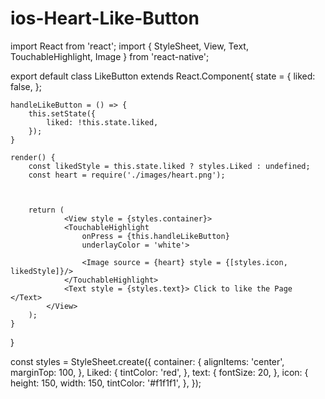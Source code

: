 # ios-Heart-Like-Button
import React from 'react';
import { StyleSheet, View, Text, TouchableHighlight, Image } from 'react-native';

export default class LikeButton extends React.Component{
	state = {
			liked: false,
		};

	handleLikeButton = () => {
		this.setState({
			liked: !this.state.liked,
		});
	}

	render() {
		const likedStyle = this.state.liked ? styles.Liked : undefined;
		const heart = require('./images/heart.png');

		

		return (
				<View style = {styles.container}>
				<TouchableHighlight
					onPress = {this.handleLikeButton}
					underlayColor = 'white'>

					<Image source = {heart} style = {[styles.icon, likedStyle]}/>
				</TouchableHighlight>
				<Text style = {styles.text}> Click to like the Page </Text>
			</View>
		);
	}
}



const styles = StyleSheet.create({
	container: {
		alignItems: 'center',
		marginTop: 100,
	},
	Liked: {
		tintColor: 'red',
	},
	text: {
		fontSize: 20,
	},
	icon: {
		height: 150,
		width: 150,
		tintColor: '#f1f1f1',
	},
});
